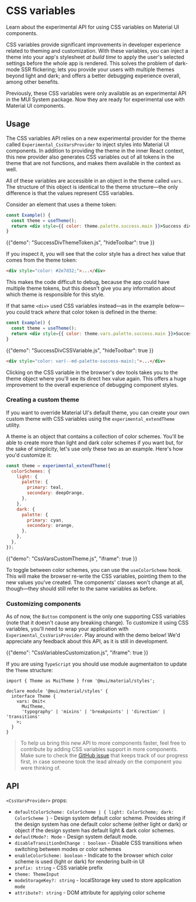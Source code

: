 # CSS variables

<p class="description">Learn about the experimental API for using CSS variables on Material UI components.</p>

CSS variables provide significant improvements in developer experience related to theming and customization.
With these variables, you can inject a theme into your app's stylesheet _at build time_ to apply the user's selected settings before the whole app is rendered.
This solves the problem of dark-mode SSR flickering; lets you provide your users with multiple themes beyond light and dark; and offers a better debugging experience overall, among other benefits.

Previously, these CSS variables were only available as an experimental API in the MUI System package.
Now they are ready for experimental use with Material UI components.

## Usage

The CSS variables API relies on a new experimental provider for the theme called `Experimental_CssVarsProvider` to inject styles into Material UI components.
In addition to providing the theme in the inner React context, this new provider also generates CSS variables out of all tokens in the theme that are not functions, and makes them available in the context as well.

All of these variables are accessible in an object in the theme called `vars`.
The structure of this object is identical to the theme structure—the only difference is that the values represent CSS variables.

Consider an element that uses a theme token:

```jsx
const Example() {
  const theme = useTheme();
  return <div style={{ color: theme.palette.success.main }}>Success div</div>
}
```

{{"demo": "SuccessDivThemeToken.js", "hideToolbar": true }}

If you inspect it, you will see that the color style has a direct hex value that comes from the theme token:

```html
<div style="color: #2e7d32;">...</div>
```

This makes the code difficult to debug, because the app could have multiple theme tokens, but this doesn't give you any information about which theme is responsible for this style.

If that same `<div>` used CSS variables instead—as in the example below—you could track _where_ that color token is defined in the theme:

```jsx
const Example() {
  const theme = useTheme();
  return <div style={{ color: theme.vars.palette.success.main }}>Success div</div>
}
```

{{"demo": "SuccessDivCSSVariable.js", "hideToolbar": true }}

```html
<div style="color: var(--md-palette-success-main);">...</div>
```

Clicking on the CSS variable in the browser's dev tools takes you to the theme object where you'll see its direct hex value again.
This offers a huge improvement to the overall experience of debugging component styles.

### Creating a custom theme

If you want to override Material UI's default theme, you can create your own custom theme with CSS variables using the `experimental_extendTheme` utility.

A theme is an object that contains a collection of color schemes.
You'll be able to create more than light and dark color schemes if you want but, for the sake of simplicity, let's use only these two as an example. Here's how you'd customize it:

```jsx
const theme = experimental_extendTheme({
  colorSchemes: {
    light: {
      palette: {
        primary: teal,
        secondary: deepOrange,
      },
    },
    dark: {
      palette: {
        primary: cyan,
        secondary: orange,
      },
    },
  },
});
```

{{"demo": "CssVarsCustomTheme.js", "iframe": true }}

To toggle between color schemes, you can use the `useColorScheme` hook.
This will make the browser re-write the CSS variables, pointing them to the new values you've created.
The components' classes won't change at all, though—they should still refer to the same variables as before.

### Customizing components

As of now, the `Button` component is the only one supporting CSS variables (note that it doesn't cause any breaking change).
To customize it using CSS variables, you'll need to wrap your application with `Experimental_CssVarisProvider`.
Play around with the demo below!
We'd appreciate any feedback about this API, as it is still in development.

{{"demo": "CssVariablesCustomization.js", "iframe": true }}

If you are using `TypeScript` you should use module augmentaiton to update the `Theme` structure:

```tsx
import { Theme as MuiTheme } from '@mui/material/styles';

declare module '@mui/material/styles' {
  interface Theme {
    vars: Omit<
      MuiTheme,
      'typography' | 'mixins' | 'breakpoints' | 'direction' | 'transitions'
    >;
  }
}
```

> To help us bring this new API to more components faster, feel free to contribute by adding CSS variables support in more components. Make sure to check the [GitHub issue](https://github.com/mui/material-ui/issues/32049) that keeps track of our progress first, in case someone took the lead already on the component you were thinking of.

## API

`<CssVarsProvider>` props:

- `defaultColorScheme: ColorScheme | { light: ColorScheme; dark: ColorScheme }` - Design system default color scheme. Provides string if the design system has one default color scheme (either light or dark) or object if the design system has default light & dark color schemes.
- `defaultMode?: Mode` - Design system default mode.
- `disableTransitionOnChange : boolean` - Disable CSS transitions when switching between modes or color schemes
- `enableColorScheme: boolean` - Indicate to the browser which color scheme is used (light or dark) for rendering built-in UI
- `prefix: string` - CSS variable prefix
- `theme: ThemeInput`
- `modeStorageKey?: string` - localStorage key used to store application `mode`
- `attribute?: string` - DOM attribute for applying color scheme
